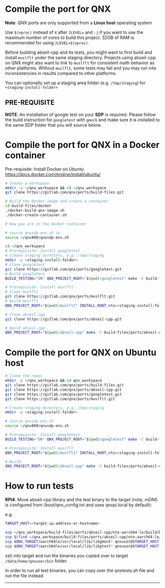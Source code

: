 # Compile the port for QNX

**Note**: QNX ports are only supported from a **Linux host** operating system

Use `$(nproc)` instead of `4` after `JLEVEL=` and `-j` if you want to use the maximum number of cores to build this project.
32GB of RAM is recommended for using `JLEVEL=$(nproc)`.

Before building abseil-cpp and its tests, you might want to first build and install `muslflt`
under the same staging directory. Projects using abseil-cpp on QNX might also want to link to
`muslflt` for consistent math behavior as other platforms. Without `muslflt`, some tests
may fail and you may run into inconsistencies in results compared to other platforms.

You can optionally set up a staging area folder (e.g. `/tmp/staging`) for `<staging-install-folder>`

## PRE-REQUISITE
**NOTE**: An installation of google test on your **SDP** is required. Please follow the build instruction for `googletest` with `gmock` and make sure it is installed to the same SDP folder that you will source below.

# Compile the port for QNX in a Docker container

Pre-requisite: Install Docker on Ubuntu https://docs.docker.com/engine/install/ubuntu/
```bash
# Create a workspace
mkdir -p ~/qnx_workspace && cd ~/qnx_workspace
git clone https://gitlab.com/qnx/ports/build-files.git

# Build the Docker image and create a container
cd build-files/docker
./docker-build-qnx-image.sh
./docker-create-container.sh

# Now you are in the Docker container

# source qnxsdp-env.sh in
source ~/qnx800/qnxsdp-env.sh

cd ~/qnx_workspace
# Prerequisite: Install googletest
# Create staging directory, e.g. /tmp/staging
mkdir -p <staging-install-folder>
# Clone googletest
git clone https://gitlab.com/qnx/ports/googletest.git
# Build googletest
BUILD_TESTING="ON" QNX_PROJECT_ROOT="$(pwd)/googletest" make -C build-files/ports/googletest install -j4

# Prerequisite: Install muslflt
# Clone muslflt
git clone https://gitlab.com/qnx/ports/muslflt.git
# Build muslflt
QNX_PROJECT_ROOT="$(pwd)/muslflt" INSTALL_ROOT_nto=<staging-install-folder> USE_INSTALL_ROOT=true make -C build-files/ports/muslflt/ install -j4

# Clone abseil-cpp
git clone https://gitlab.com/qnx/ports/abseil-cpp.git

# Build abseil-cpp
QNX_PROJECT_ROOT="$(pwd)/abseil-cpp" make -C build-files/ports/abseil-cpp INSTALL_ROOT_nto=<staging-install-folder> USE_INSTALL_ROOT=true JLEVEL=4 install
```

# Compile the port for QNX on Ubuntu host
```bash
# Clone the repos
mkdir -p ~/qnx_workspace && cd qnx_workspace
git clone https://gitlab.com/qnx/ports/build-files.git
git clone https://gitlab.com/qnx/ports/abseil-cpp.git
git clone https://gitlab.com/qnx/ports/googletest.git
git clone https://gitlab.com/qnx/ports/muslflt.git

# Create staging directory, e.g. /tmp/staging
mkdir -p <staging-install-folder>

# source qnxsdp-env.sh
source ~/qnx800/qnxsdp-env.sh

# Prerequisite: Install googletest
BUILD_TESTING="ON" QNX_PROJECT_ROOT="$(pwd)/googletest" make -C build-files/ports/googletest install -j4

# Prerequisite: Install muslflt
QNX_PROJECT_ROOT="$(pwd)/muslflt" INSTALL_ROOT_nto=<staging-install-folder> USE_INSTALL_ROOT=true make -C build-files/ports/muslflt/ install -j4

# Build
QNX_PROJECT_ROOT="$(pwd)/abseil-cpp" make -C build-files/ports/abseil-cpp INSTALL_ROOT_nto=<staging-install-folder> USE_INSTALL_ROOT=true JLEVEL=4 install
```

# How to run tests

**RPI4**: Move abseil-cpp library and the test binary to the target (note, mDNS
is configured from /boot/qnx_config.txt and uses qnxpi.local by default):

e.g.
```bash
TARGET_HOST=<target-ip-address-or-hostname>

scp ~/qnx_workspace/build-files/ports/abseil-cpp/nto-aarch64-le/build/bin/* qnxuser@$TARGET_HOST:/data/home/qnxuser/bin
scp $(find ~/qnx_workspace/build-files/ports/abseil-cpp/nto-aarch64-le/build/ -name "libabsl*") qnxuser@$TARGET_HOST:/data/home/qnxuser/lib
scp $QNX_TARGET/aarch64le/usr/local/lib/libgmock* qnxuser@$TARGET_HOST:/data/home/qnxuser/lib
scp $QNX_TARGET/aarch64le/usr/local/lib/libgtest* qnxuser@$TARGET_HOST:/data/home/qnxuser/lib
```

ssh into target and run the binaries you copied over to target `/data/home/qnxuser/bin` folder.

In order to run all test binaries, you can copy over the qnxtests.sh file and run the file instead.

---
